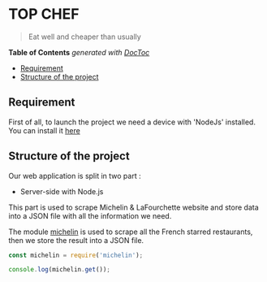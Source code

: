 # TOP CHEF

> Eat well and cheaper than usually

<!-- START doctoc generated TOC please keep comment here to allow auto update -->
<!-- DON'T EDIT THIS SECTION, INSTEAD RE-RUN doctoc TO UPDATE -->
**Table of Contents**  *generated with [DocToc](https://github.com/thlorenz/doctoc)*

- [Requirement](#requirement)
- [Structure of the project](#structure-of-the-project)


<!-- END doctoc generated TOC please keep comment here to allow auto update -->

## Requirement

First of all, to launch the project we need a device with 'NodeJs' installed. You can install it [here](https://nodejs.org/en/)

## Structure of the project

Our web application is split in two part :

* Server-side with Node.js

 This part is used to scrape Michelin & LaFourchette website and store data into a JSON file with all the information we need.

 The module [michelin](https://github.com/Rabz-9/top-chef/tree/master/modules/michelin) is used to scrape all the French starred restaurants, then we store the result into a JSON file.

 
```js
const michelin = require('michelin');

console.log(michelin.get());
```
